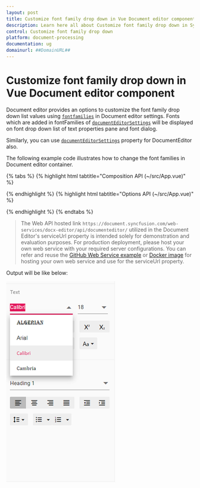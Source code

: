 ```yaml
---
layout: post
title: Customize font family drop down in Vue Document editor component | Syncfusion
description: Learn here all about Customize font family drop down in Syncfusion Vue Document editor component of Syncfusion Essential JS 2 and more.
control: Customize font family drop down 
platform: document-processing
documentation: ug
domainurl: ##DomainURL##
---
```


# Customize font family drop down in Vue Document editor component

Document editor provides an options to customize the font family drop down list values using [`fontfamilies`](https://ej2.syncfusion.com/vue/documentation/api/document-editor/documentEditorSettingsModel#fontfamilies) in Document editor settings. Fonts which are added in fontFamilies of [`documentEditorSettings`](https://ej2.syncfusion.com/vue/documentation/api/document-editor-container#documenteditorsettings) will be displayed on font drop down list of text properties pane and font dialog.

Similarly, you can use [`documentEditorSettings`](https://ej2.syncfusion.com/vue/documentation/api/document-editor#documenteditorsettings) property for DocumentEditor also.

The following example code illustrates how to change the font families in Document editor container.

{% tabs %}
{% highlight html tabtitle="Composition API (~/src/App.vue)" %}

<template>
  <div id="app">
    <ejs-documenteditorcontainer ref='documenteditor' :serviceUrl='serviceUrl' :documentEditorSettings='settings'
      height="590px" id='container' :enableToolbar='true'></ejs-documenteditorcontainer>
  </div>
</template>
<script setup>
import { DocumentEditorContainerComponent as EjsDocumenteditorcontainer, Toolbar } from '@syncfusion/ej2-vue-documenteditor';
import { provide } from 'vue';

const serviceUrl = 'https://document.syncfusion.com/web-services/docx-editor/api/documenteditor/';
// Add required font families to list it in font drop down
const settings = { fontFamilies: ['Algerian', 'Arial', 'Calibri', 'Cambria'] }

//Inject require modules.
provide('DocumentEditorContainer', [Toolbar])

</script>

{% endhighlight %}
{% highlight html tabtitle="Options API (~/src/App.vue)" %}

<template>
  <div id="app">
    <ejs-documenteditorcontainer ref='documenteditor' :serviceUrl='serviceUrl' :documentEditorSettings='settings'
      height="590px" id='container' :enableToolbar='true'></ejs-documenteditorcontainer>
  </div>
</template>
<script>
import { DocumentEditorContainerComponent, Toolbar } from '@syncfusion/ej2-vue-documenteditor';

export default {
  components: {
    'ejs-documenteditorcontainer': DocumentEditorContainerComponent
  },
  data() {
    return {
      serviceUrl: 'https://document.syncfusion.com/web-services/docx-editor/api/documenteditor/',
      // Add required font families to list it in font drop down
      settings: { fontFamilies: ['Algerian', 'Arial', 'Calibri', 'Cambria'] }
    };
  },
  provide: {
    //Inject require modules.
    DocumentEditorContainer: [Toolbar]
  }
}
</script>

{% endhighlight %}
{% endtabs %}

> The Web API hosted link `https://document.syncfusion.com/web-services/docx-editor/api/documenteditor/` utilized in the Document Editor's serviceUrl property is intended solely for demonstration and evaluation purposes. For production deployment, please host your own web service with your required server configurations. You can refer and reuse the [GitHub Web Service example](https://github.com/SyncfusionExamples/EJ2-DocumentEditor-WebServices) or [Docker image](https://hub.docker.com/r/syncfusion/word-processor-server) for hosting your own web service and use for the serviceUrl property.

Output will be like below:

![Font](../images/font-family.png)